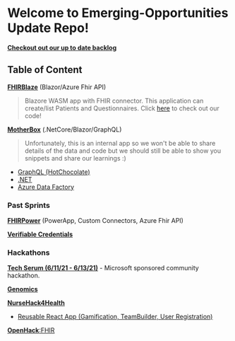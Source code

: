 # Welcome to Emerging-Opportunities Update Repo!

[**Checkout out our up to date backlog**](https://dev.azure.com/HLSHack/CSU%20Backlog/_backlogs/backlog/CSU%20Backlog%20Team/Epics)

## Table of Content

[**FHIRBlaze**](Projects/FHIR/FHIRBlaze) (Blazor/Azure Fhir API) 
> Blazore WASM app with FHIR connector. This application can create/list Patients and Questionnaires. Click [here](https://github.com/microsoft/fhirblaze) to check out our code! 

[**MotherBox**](Projects/MotherBox) (.NetCore/Blazor/GraphQL) 
> Unfortunately, this is an internal app so we won't be able to share details of the data and code but we should still be able to show you snippets and share our learnings :)
- [GraphQL (HotChocolate)](https://github.com/microsoft/emerging-opportunities/tree/main/Projects/MotherBox/learnings/GraphQL)
- [.NET](https://github.com/microsoft/emerging-opportunities/tree/main/Projects/MotherBox/learnings/.NET)
- [Azure Data Factory](https://github.com/microsoft/emerging-opportunities/tree/main/Projects/MotherBox/learnings/ADF)


### Past Sprints

[**FHIRPower**](https://github.com/microsoft/emerging-opportunities/tree/main/Projects/FHIR/FHIRPower) (PowerApp, Custom Connectors, Azure Fhir API)

[**Verifiable Credentials**](https://github.com/microsoft/emerging-opportunities/tree/main/Projects/Verifiable-Credentials)

### Hackathons

[**Tech Serum (6/11/21 - 6/13/21)**](https://www.thewhyse.com/events/techserum-healthcare-er-visit/) - Microsoft sponsored community hackathon. 

[**Genomics**](https://github.com/microsoft/emerging-opportunities/tree/main/Hackathons/Genomics)

[**NurseHack4Health**](https://github.com/microsoft/emerging-opportunities/tree/main/Hackathons/NurseHack4Health)
- [Reusable React App (Gamification, TeamBuilder, User Registration)](https://github.com/microsoft/emerging-opportunities/tree/main/NurseHack4Health#reusable-ips)

[**OpenHack**:FHIR](https://github.com/microsoft/emerging-opportunities/tree/main/Projects/FHIR/Hackathon)
